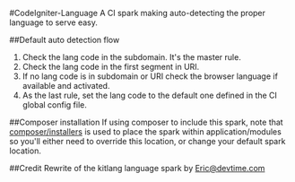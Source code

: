 #CodeIgniter-Language
A CI spark making auto-detecting the proper language to serve easy.

##Default auto detection flow
1. Check the lang code in the subdomain. It's the master rule.
2. Check the lang code in the first segment in URI.
3. If no lang code is in subdomain or URI check the browser language if available and activated.
4. As the last rule, set the lang code to the default one defined in the CI global config file.


##Composer installation
If  using composer to include this spark, note that [composer/installers](https://github.com/composer/installers) is used to place the spark within application/modules so you'll either need to override this location, or change your default spark location.

##Credit
Rewrite of the kitlang language spark by Eric@devtime.com


